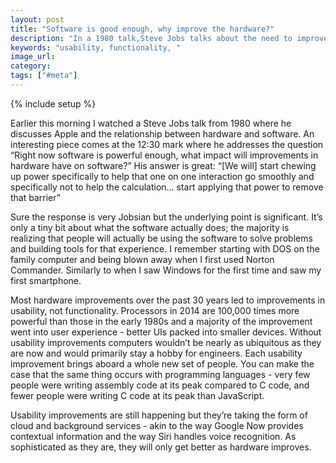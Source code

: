 ```yaml
---
layout: post
title: "Software is good enough, why improve the hardware?"
description: "In a 1980 talk,Steve Jobs talks about the need to improve hardware in order make software more accessible and usable. Usability is what's driven technology, not core functionality."
keywords: "usability, functionality, "
image_url:
category:
tags: ["#meta"]
---
```

{% include setup %}
<amp-youtube
    data-videoid="0lvMgMrNDlg"
    layout="responsive"
    width="640" height="480"></amp-youtube>

Earlier this morning I watched a Steve Jobs talk from 1980 where he discusses Apple and the relationship between hardware and software. An interesting piece comes at the 12:30 mark where he addresses the question “Right now software is powerful enough, what impact will improvements in hardware have on software?” His answer is great: “[We will] start chewing up power specifically to help that one on one interaction go smoothly and specifically not to help the calculation...  start applying that power to remove that barrier”

Sure the response is very Jobsian but the underlying point is significant. It’s only a tiny bit about what the software actually does; the majority is realizing that people will actually be using the software to solve problems and building tools for that experience. I remember starting with DOS on the family computer and being blown away when I first used Norton Commander. Similarly to when I saw Windows for the first time and saw my first smartphone.

Most hardware improvements over the past 30 years led to improvements in usability, not functionality. Processors in 2014 are 100,000 times more powerful than those in the early 1980s and a majority of the improvement went into user experience - better UIs packed into smaller devices. Without usability improvements computers wouldn’t be nearly as ubiquitous as they are now and would primarily stay a hobby for engineers. Each usability improvement brings aboard a whole new set of people. You can make the case that the same thing occurs with programming languages - very few people were writing assembly code at its peak compared to C code, and fewer people were writing C code at its peak than JavaScript.

Usability improvements are still happening but they’re taking the form of cloud and background services - akin to the way Google Now provides contextual information and the way Siri handles voice recognition. As sophisticated as they are, they will only get better as hardware improves.
